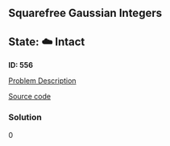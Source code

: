## Squarefree Gaussian Integers

## State: :cloud: **Intact**

**ID: 556**

[Problem Description](https://projecteuler.net/problem=556)

[Source code](main.cpp)

### Solution
0